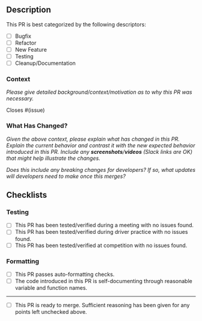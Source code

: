 ## Description

This PR is best categorized by the following descriptors:

- [ ] Bugfix
- [ ] Refactor
- [ ] New Feature
- [ ] Testing
- [ ] Cleanup/Documentation

### Context

_Please give detailed background/context/motivation as to why this PR was
necessary._

Closes #(issue)

### What Has Changed?

_Given the above context, please explain what has changed in this PR. Explain the
current behavior and contrast it with the new expected behavior introduced in
this PR. Include any **screenshots**/**videos** (Slack links are OK) that might help 
illustrate the changes._

_Does this include any breaking changes for developers? If so, what updates will
developers need to make once this merges?_

## Checklists

### Testing

- [ ] This PR has been tested/verified during a meeting with no issues found.
- [ ] This PR has been tested/verified during driver practice with no issues found.
- [ ] This PR has been tested/verified at competition with no issues found.

### Formatting

- [ ] This PR passes auto-formatting checks.
- [ ] The code introduced in this PR is self-documenting through reasonable variable and function names.

---
- [ ] This PR is ready to merge. Sufficient reasoning has been given for any
points left unchecked above.